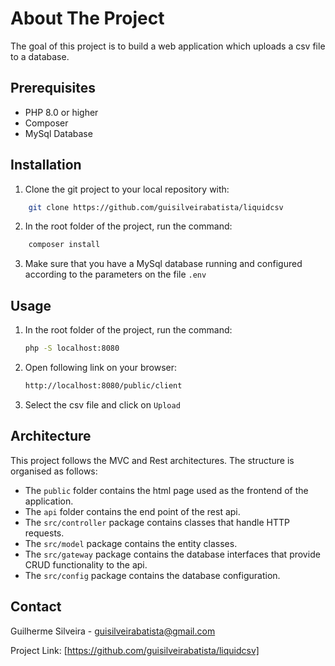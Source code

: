 # About The Project

The goal of this project is to build a web application which uploads a csv file to a database.

## Prerequisites

* PHP 8.0 or higher
* Composer
* MySql Database

## Installation

1. Clone the git project to your local repository with:
```sh
    git clone https://github.com/guisilveirabatista/liquidcsv
```
2. In the root folder of the project, run the command:
```sh
    composer install
```

3. Make sure that you have a MySql database running and configured according to the parameters on the file `.env`

## Usage

1. In the root folder of the project, run the command:
   ```sh
   php -S localhost:8080
   ```
2. Open following link on your browser:
   ```sh
   http://localhost:8080/public/client
   ```

4. Select the csv file and click on `Upload`

## Architecture

This project follows the MVC and Rest architectures. The structure is organised as follows:

* The `public` folder contains the html page used as the frontend of the application.
* The `api` folder contains the end point of the rest api.
* The `src/controller` package contains classes that handle HTTP requests.
* The `src/model` package contains the entity classes.
* The `src/gateway` package contains the database interfaces that provide CRUD functionality to the api.
* The `src/config` package contains the database configuration.

## Contact

Guilherme Silveira - guisilveirabatista@gmail.com

Project Link: [https://github.com/guisilveirabatista/liquidcsv]
